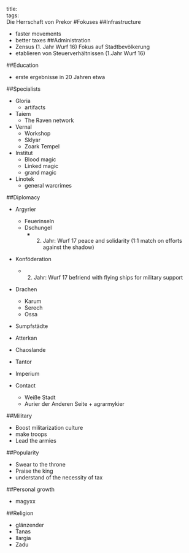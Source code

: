 title:   
tags:   
Die Herrschaft von Prekor
#Fokuses
##Infrastructure
 * faster movements
 * better taxes
##Administration
 * Zensus (1. Jahr Wurf 16) Fokus auf Stadtbevölkerung
 * etablieren von Steuerverhältnissen (1.Jahr Wurf 16)

##Education
 * erste ergebnisse in 20 Jahren etwa

##Specialists
 * Gloria
   * artifacts
 * Taiem
   * The Raven network
 * Vernal
   * Workshop
   * Sklyar
   * Zoark Tempel
 * Institut
   * Blood magic
   * Linked magic
   * grand magic
 * Linotek 
   * general warcrimes

##Diplomacy
 * Argyrier 
   * Feuerinseln
   * Dschungel    
     * 2. Jahr: Wurf 17 peace and solidarity (1:1 match on efforts against the shadow)

 * Konföderation   
   * 2. Jahr: Wurf 17 befriend with flying ships for military support
 * Drachen
	* Karum
	* Serech
	* Ossa
 * Sumpfstädte
 * Atterkan
 * Chaoslande
 * Tantor 
 * Imperium
 * Contact
   * Weiße Stadt
   * Aurier der Anderen Seite + agrarmykier

##Military
 * Boost militarization culture
 * make troops
 * Lead the armies

##Popularity
 * Swear to the throne
 * Praise the king
 * understand of the necessity of tax

##Personal growth
 * magyxx

##Religion
 * glänzender
 * Tanas
 * Ilargia
 * Zadu
